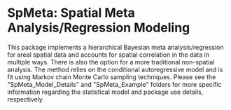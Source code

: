 # SpMeta: Spatial Meta Analysis/Regression Modeling

This package implements a hierarchical Bayesian meta analysis/regression for areal spatial data and accounts for spatial correlation in the data in multiple ways. There is also the option for a more traditional non-spatial analysis. The method relies on the conditional autoregressive model and is fit using Markov chain Monte Carlo sampling techniques. Please see the "SpMeta_Model_Details" and "SpMeta_Example" folders for more specific information regarding the statistical model and package use details, respectively.

